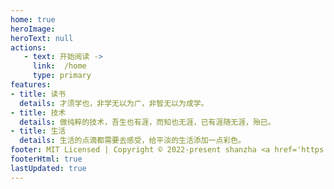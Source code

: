 ```yaml
---
home: true
heroImage:
heroText: null
actions:
   - text: 开始阅读 ->
     link:  /home
     type: primary
features:
- title: 读书
  details: 才须学也，非学无以为广，非智无以为成学。
- title: 技术
  details: 做纯粹的技术，吾生也有涯，而知也无涯，已有涯随无涯，殆已。
- title: 生活
  details: 生活的点滴都需要去感受，给平淡的生活添加一点彩色。
footer: MIT Licensed | Copyright © 2022-present shanzha <a href='https://beian.miit.gov.cn/'>京ICP备2022015965号-1</a>
footerHtml: true
lastUpdated: true
---
```

